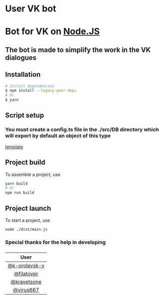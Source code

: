 # User VK bot

# Bot for VK on [Node.JS](https://nodejs.org/en/download/)

## The bot is made to simplify the work in the VK dialogues

## Installation

```bash
# Install dependencies
$ npm install --legacy-peer-deps
# Or
$ yarn
```

## Script setup

### You must create a config.ts file in the ./src/DB directory which will export by default an object of this type

[ template](./src/DB/config.template.ts)

## Project build

To assemble a project, use

```bash
yarn build
# Or
npm run build
```

## Project launch

To start a project, use

```bash
node ./dist/main.js
```

### Special thanks for the help in developing

###

|                       User                       |
| :----------------------------------------------: |
| [@k-orolevsk-y](https://github.com/k-orolevsk-y) |
|    [@filatovpr](https://github.com/filatovpr)    |
|   [@kravetsone](https://github.com/kravetsone)   |
|     [@virus667](https://github.com/virus667)     |
